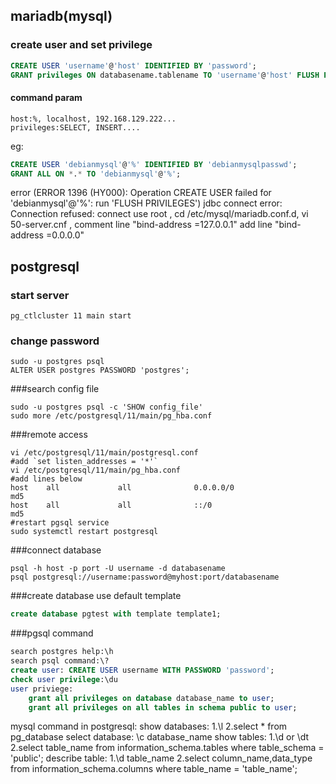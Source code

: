 ## mariadb(mysql)  

### create user and set privilege
```sql
CREATE USER 'username'@'host' IDENTIFIED BY 'password';
GRANT privileges ON databasename.tablename TO 'username'@'host' FLUSH PRIVILEGES;
```  

#### command param
    host:%, localhost, 192.168.129.222...
    privileges:SELECT, INSERT....
eg:
```sql
CREATE USER 'debianmysql'@'%' IDENTIFIED BY 'debianmysqlpasswd';
GRANT ALL ON *.* TO 'debianmysql'@'%';
```
    
error
(ERROR 1396 (HY000): Operation CREATE USER failed for 'debianmysql'@'%': run 'FLUSH PRIVILEGES')
jdbc connect error: Connection refused: connect
    use root , cd /etc/mysql/mariadb.conf.d, vi 50-server.cnf ,
    comment line "bind-address            =127.0.0.1"
    add line "bind-address            =0.0.0.0"


## postgresql  

### start server  
```shell script
pg_ctlcluster 11 main start
```
### change password  
```shell script
sudo -u postgres psql
ALTER USER postgres PASSWORD 'postgres';
```
###search config file 
```shell script 
sudo -u postgres psql -c 'SHOW config_file'
sudo more /etc/postgresql/11/main/pg_hba.conf
```
###remote access
```shell script
vi /etc/postgresql/11/main/postgresql.conf
#add `set listen_addresses = '*'`
vi /etc/postgresql/11/main/pg_hba.conf
#add lines below
host    all             all              0.0.0.0/0                       md5
host    all             all              ::/0                            md5
#restart pgsql service
sudo systemctl restart postgresql
```


###connect database  
```shell script
psql -h host -p port -U username -d databasename
psql postgresql://username:password@myhost:port/databasename
```

###create database use default template  
```sql
create database pgtest with template template1;
```
    
###pgsql command  
```sql
search postgres help:\h
search psql command:\?
create user: CREATE USER username WITH PASSWORD 'password';
check user privilege:\du
user priviege:
    grant all privileges on database database_name to user;
    grant all privileges on all tables in schema public to user;

```


mysql command in postgresql:
    show databases:
        1.\l
        2.select * from pg_database
    select database:
        \c database_name
    show tables:
        1.\d or \dt
        2.select table_name from information_schema.tables where table_schema = 'public';
    describe table:
        1.\d table_name
        2.select column_name,data_type from information_schema.columns where table_name = 'table_name';